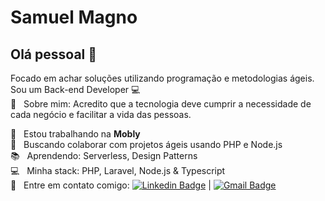 <!--
# Samuel Magno
## Hi there 👋
-->
<!--
**SamuelMagno/SamuelMagno** is a ✨ _special_ ✨ repository because its `README.md` (this file) appears on your GitHub profile.
Here are some ideas to get you started:
- 🔭 I’m currently working on ...
- 🌱 I’m currently learning ...
- 👯 I’m looking to collaborate on ...
- 🤔 I’m looking for help with ...
- 💬 Ask me about ...
- 📫 How to reach me: ...
- 😄 Pronouns: ...
- ⚡ Fun fact: ...
-->

# Samuel Magno

## Olá pessoal 👋
Focado em achar soluções utilizando programação e metodologias ágeis.
<br/> Sou um Back-end Developer :computer:
 <br/>💬  &nbsp; Sobre mim:
 Acredito que a tecnologia deve cumprir a necessidade de cada negócio e facilitar a vida das pessoas.

 :rocket:  &nbsp; Estou trabalhando na **Mobly**
 <br/> :pencil: &nbsp; Buscando colaborar com projetos ágeis usando PHP e Node.js
 <br/> :books: &nbsp; Aprendendo: Serverless, Design Patterns
 <br/> :computer: &nbsp; Minha stack: PHP, Laravel, Node.js & Typescript
 <br/> :email: &nbsp; Entre em contato comigo: [![Linkedin Badge](https://img.shields.io/badge/-SamuelMagno-blue?style=flat-square&logo=Linkedin&logoColor=white&link=https://www.linkedin.com/in/samuel-ribeiro-tavares-farias-magno-664763140/)](https://www.linkedin.com/in/samuel-ribeiro-tavares-farias-magno-664763140/) 
| 
[![Gmail Badge](https://img.shields.io/badge/-samuelrtfmagno@gmail.com-c14438?style=flat-square&logo=Gmail&logoColor=white&link=mailto:samuelrtfmagno@gmail.com)](mailto:samuelrtfmagno@gmail.com)
